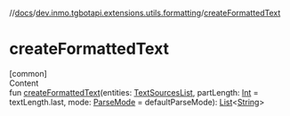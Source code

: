 //[docs](../../index.md)/[dev.inmo.tgbotapi.extensions.utils.formatting](index.md)/[createFormattedText](create-formatted-text.md)



# createFormattedText  
[common]  
Content  
fun [createFormattedText](create-formatted-text.md)(entities: [TextSourcesList](../dev.inmo.tgbotapi.CommonAbstracts/index.md#%5Bdev.inmo.tgbotapi.CommonAbstracts%2FTextSourcesList%2F%2F%2FPointingToDeclaration%2F%5D%2FClasslikes%2F625018081), partLength: [Int](https://kotlinlang.org/api/latest/jvm/stdlib/kotlin/-int/index.html) = textLength.last, mode: [ParseMode](../dev.inmo.tgbotapi.types.ParseMode/-parse-mode/index.md) = defaultParseMode): [List](https://kotlinlang.org/api/latest/jvm/stdlib/kotlin.collections/-list/index.html)<[String](https://kotlinlang.org/api/latest/jvm/stdlib/kotlin/-string/index.html)>  



